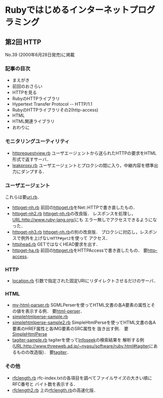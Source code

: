 # Rubyではじめるインターネットプログラミング

## 第2回 HTTP

No.39 (2000年6月28日発売)に掲載

### 記事の目次

*   まえがき
*   前回のおさらい
*   HTTPを見る
*   RubyのHTTPライブラリ
*   Hypertext Transfer Protocol -- HTTP/1.1
*   RubyのHTTPライブラリその2(http-access)
*   HTML
*   HTML関連ライブラリ
*   おわりに

### モニタリングユーティリティ

*   [httprequestview.rb](httprequestview.rb) ユーザエージェントから送られたHTTPの要求をHTML形式で返すサーバ．
*   [leakproxy.rb](leakproxy.rb) ユーザエージェントとプロクシの間に入り，中継内容を標準出力にダンプする．

### ユーザエージェント

これらは要[uri.rb](http://www.ruby-lang.org/en/raa-list.rhtml?name=uri.rb)．

*   [httpget-nh.rb](httpget-nh.rb) 前回の[httpget.rb](../1st/httpget.rb)をNet::HTTPで書き直したもの．
*   [httpget-nh2.rb](httpget-nh2.rb) [httpget-nh.rb](httpget-nh.rb)の改良版． レスポンスを処理し，[<URL:http://www.ruby-lang.org/>](http://www.ruby-lang.org/)にも エラー無しでアクセスできるようになった．
*   [httpget-nh3.rb](httpget-nh3.rb) [httpget-nh.rb](httpget-nh.rb)の別の改良版． プロクシに対応し，レスポンスで例外を上げない`HTTP#get2`を使って アクセス．
*   [httphead.rb](httphead.rb) GETではなくHEAD要求を出す．
*   [httpget-ha.rb](httpget-ha.rb) 前回の[httpget.rb](../1st/httpget.rb)をHTTPAccessで書き直したもの． 要[http-access](http://www.ruby-lang.org/en/raa-list.rhtml?name=http-access)．

### HTTP

*   [location.rb](location.rb) 引数で指定された固定URIにリダイレクトさせるだけのサーバ．

### HTML

*   [my-html-parser.rb](my-html-parser.rb) SGMLPerserを使ってHTML文書の各A要素の属性とその値を表示する例． 要[html-perser](http://www.ruby-lang.org/en/raa-list.rhtml?name=html-parser)．
*   [simplehtmlperse-sample.rb](simplehtmlparse-sample.rb)
*   [simplehtmlperse-sample2.rb](simplehtmlparse-sample2.rb) SimpleHtmlPerseを使ってHTML文書の各A要素のHREF属性と各IMG要素のSRC属性を 抜き出す例． 要[SimpleHtmlPerse](http://arika.org/ruby/SimpleHtmlParse.html)
*   [tagiter-sample.rb](tagiter-sample.rb) tagiterを使って[Infoseek](http://www.infoseek.co.jp)の検索結果を 解析する例([<URL:http://www.threeweb.ad.jp/~nyasu/software/ruby.html#tagiter>](http://www.threeweb.ad.jp/~nyasu/software/ruby.html#tagiter)にあるものの改造版)． 要[tagiter](http://www.ruby-lang.org/en/raa-list.rhtml?name=tagiter)．

### その他

*   [rfclength.rb](rfclength.rb) rfc-index.txtの各項目を調べてファイルサイズの大きい順にRFC番号と バイト数を表示する．
*   [rfclength2.rb](rfclength2.rb) 上の[rfclength.rb](rfclength.rb)の高速化版．

